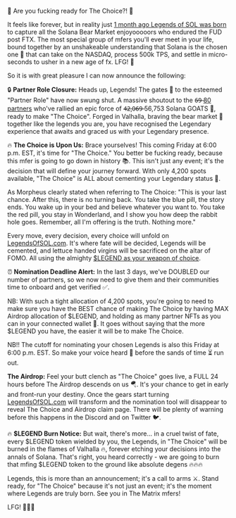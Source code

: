🚀 Are you fucking ready for The Choice?! 🚀

It feels like forever, but in reality just [1 month ago Legends of SOL was born](https://x.com/Legends_of_SOL/status/1742656243842355493?s=20) to capture all the Solana Bear Market enjoyooooors who endured the FUD post FTX. The most special group of mfers you'll ever meet in your life, bound together by an unshakeable understanding that Solana is the chosen one 🌟 that can take on the NASDAQ, process 500k TPS, and settle in micro-seconds to usher in a new age of fx. LFG! 🚀

So it is with great pleasure I can now announce the following:

🔒 **Partner Role Closure:**
Heads up, Legends! The gates 🚪 to the esteemed "Partner Role" have now swung shut. A massive shoutout to the 6̶9̶ [80 partners](https://github.com/Legends-of-Sol/Solana-NFT-collections/blob/main/legends/legends_partners.json) who've rallied an epic force of 4̶2̶,0̶6̶9̶ 56,753 Solana GOATS 🐐, ready to make "The Choice". Forged in Valhalla, braving the bear market 🐻 together like the legends you are, you have recognised the Legendary experience that awaits and graced us with your Legendary presence.

🔥 **The Choice is Upon Us:**
Brace yourselves! This coming Friday at 6:00 p.m. EST, it's time for "The Choice." You better be fucking ready, because this mfer is going to go down in history 📚. This isn't just any event; it's the decision that will define your journey forward. With only 4,200 spots available, "The Choice" is ALL about cementing your Legendary status 🌟.

As Morpheus clearly stated when referring to The Choice: "This is your last chance. After this, there is no turning back. You take the blue pill, the story ends. You wake up in your bed and believe whatever you want to. You take the red pill, you stay in Wonderland, and I show you how deep the rabbit hole goes. Remember, all I'm offering is the truth. Nothing more."

Every move, every decision, every choice will unfold on [LegendsOfSOL.com](https://LegendsOfSOL.com). It's where fate will be decided, Legends will be cemented, and lettuce handed virgins will be sacrificed on the altar of FOMO. All using the almighty [$LEGEND as your weapon of choice](https://birdeye.so/token/LGNDeXXXaDDeRerwwHfUtPBNz5s6vrn1NMSt9hdaCwx?chain=solana&tab=markets).

⏰ **Nomination Deadline Alert:**
In the last 3 days, we've DOUBLED our number of partners, so we now need to give them and their communities time to onboard and get verified ✅.

NB: With such a tight allocation of 4,200 spots, you're going to need to make sure you have the BEST chance of making The Choice by having MAX Airdrop allocation of $LEGEND, and holding as many partner NFTs as you can in your connected wallet 🏦. It goes without saying that the more $LEGEND you have, the easier it will be to make The Choice.

NB!! The cutoff for nominating your chosen Legends is also this Friday at 6:00 p.m. EST. So make your voice heard 📣 before the sands of time ⏳ run out.

**The Airdrop:**
Feel your butt clench as "The Choice" goes live, a FULL 24 hours before The Airdrop descends on us 🪂. It's your chance to get in early and front-run your destiny. Once the gears start turning [LegendsOfSOL.com](https://LegendsOfSOL.com) will transform and the nomination tool will disappear to reveal The Choice and Airdrop claim page. There will be plenty of warning before this happens in the Discord and on Twitter 🐦.

🔥 **$LEGEND Burn Notice:**
But wait, there's more... in a cruel twist of fate, every $LEGEND token wielded by you, the Legends, in "The Choice" will be burned in the flames of Valhalla 🔥, forever etching your decisions into the annals of Solana. That's right, you heard correctly - we are going to burn that mfing $LEGEND token to the ground like absolute degens 🔥🔥🔥

Legends, this is more than an announcement; it's a call to arms ⚔️. Stand ready, for "The Choice" because it's not just an event; it's the moment where Legends are truly born. See you in The Matrix mfers!

LFG! 🚀🚀🚀